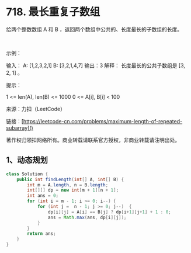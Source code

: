 # 718. 最长重复子数组
给两个整数数组 A 和 B ，返回两个数组中公共的、长度最长的子数组的长度。

 

示例：

输入：
A: [1,2,3,2,1]
B: [3,2,1,4,7]
输出：3
解释：
长度最长的公共子数组是 [3, 2, 1] 。
 

提示：

1 <= len(A), len(B) <= 1000
0 <= A[i], B[i] < 100

来源：力扣（LeetCode）

链接：[https://leetcode-cn.com/problems/maximum-length-of-repeated-subarray]()

著作权归领扣网络所有。商业转载请联系官方授权，非商业转载请注明出处。

## 1、动态规划

```java
class Solution {
    public int findLength(int[] A, int[] B) {
        int m = A.length, n = B.length;
        int[][] dp = new int[m + 1][n + 1];
        int ans = 0;
        for (int i = m - 1; i >= 0; i--) {
            for (int j =  n - 1; j >= 0; j--)  {
                dp[i][j] = A[i] == B[j] ? dp[i+1][j+1] + 1 : 0;
                ans = Math.max(ans, dp[i][j]);
            }
        }
        return ans;
    }
}
```
